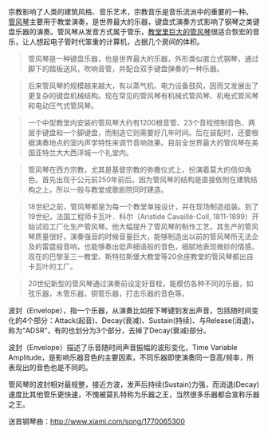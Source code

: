 宗教影响了人类的建筑风格、音乐艺术，宗教音乐是音乐流派中的重要的一种。
[管风琴](https://zh.wikipedia.org/zh-cn/%E7%AE%A1%E9%A3%8E%E7%90%B4)主要用于教堂演奏，是世界最大的乐器，键盘式演奏方式影响了钢琴之类键盘乐器的演奏。管风琴从发音方式属于管乐，[教堂里巨大的管风琴](https://github.com/alingsjtu/notes/tree/master/instrument)很适合恢宏的音乐，让人想起电子管时代笨重的计算机，占据几个房间的体积。

>管风琴是一种键盘乐器，也是世界最大的乐器，外形类似直立式钢琴，通过脚下的踏板送风，吹响音管，并配合双手键盘弹奏的一种乐器。

>后来管风琴的规模越来越大，有以蒸气机、电力设备鼓风，因而又发展出了更复杂的键盘机械结构。现在常见的管风琴有机械式管风琴、机电式管风琴和电动压气式管风琴。

>一个中型教堂内安装的管风琴大约有1200根音管、23个音栓控制音色、两层手键盘和一个脚键盘，而制造它则需要好几年时间。后在装配时，还要根据演奏地点的室内声学特性来调节音响效果。目前全世界最大的管风琴在美国亚特兰大大西洋城一个礼堂内。

>管风琴在西方宗教，尤其是基督宗教的弥撒仪式上，扮演着莫大的信仰角色。首先出现于公元前250年前后。因为管风琴的结构是直接依附在建筑结构之上，所以一般与教堂或歌剧院同时建造。

>18世纪之前，管风琴都是为每一个教堂单独设计，并在现场制造组装。到了19世纪，法国工程师卡瓦叶．科尔（Aristide Cavaillé-Coll, 1811-1899）开始试验工厂化生产管风琴。他大幅提升了管风琴的制作工艺，其生产的管风琴质量很好，演奏强音的时候音量巨大，能够制造出以前的管风琴所无法企及的雷霆般音响，也能够奏出低声细语般的音色，细腻地表现微妙的情感。现在的巴黎圣三一教堂、斯特拉斯堡大教堂等20余座教堂的管风琴都出自卡瓦叶的工厂。

>20世纪新型的管风琴通过演奏前设定好音栓，能模仿各种不同的乐器，如弦乐器，木管乐器，铜管乐器，打击乐器的音色等。

波封（Envelope），指一个乐器，从演奏比如按下琴键到发出声音，包括随时间变化的4个部分：Attack(起音)、Decay(衰减)、Sustain(持续)、与Release(消退)，称为“ADSR”，有的也划分为3个部分，去掉了Decay(衰减)部分。

波封（Envelope）描述了乐音随时间声音振幅的波形变化，Time Variable Amplitude，是影响乐器音色的主要因素，不同乐器即使演奏同一音高/频率，所表现出的音色也是不同的。

管风琴的波封相对最规整，接近方波，发声后持续(Sustain)力强，而消退(Decay)速度比其他管乐更快速，不愧被莫扎特称为乐器之王，当然很多乐器都会宣称乐器之王。

送首钢琴曲：http://www.xiami.com/song/1770065300

